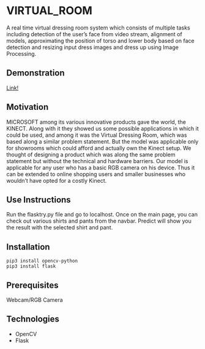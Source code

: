 # VIRTUAL_ROOM

A real time virtual dressing room system which consists of multiple tasks including detection of the user’s face from video stream, alignment of models, approximating the position of torso and lower body based on face detection and resizing input dress images and dress up using Image Processing. 

## Demonstration
[Link!](https://youtu.be/CJQhGVMmlZw)

## Motivation

MICROSOFT among its various innovative products gave the world, the KINECT. Along with it they showed us some possible applications in which it could be used, and among it was the Virtual Dressing Room, which was based along a similar problem statement.
But the model was applicable only for showrooms which could afford and actually own the Kinect setup. We thought of designing a product which was along the same problem statement but without the technical and hardware barriers.
Our model is applicable for any user who has a basic RGB camera on his device. Thus it can be extended to online shopping users and smaller businesses who wouldn’t have opted for a costly Kinect.

## Use Instructions
Run the flasktry.py file and go to localhost. Once on the main page, you can check out various shirts and pants from the navbar. Predict will show you the result with the selected shirt and pant.

## Installation

`pip3 install opencv-python` <br>
`pip3 install flask` 

## Prerequisites
Webcam/RGB Camera

## Technologies

* OpenCV 
* Flask


